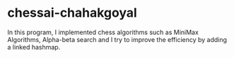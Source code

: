 # chessai-chahakgoyal

In this program, I implemented chess algorithms such as MiniMax Algorithms, Alpha-beta search and I try to improve the efficiency by adding a linked hashmap.
